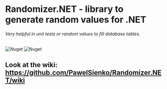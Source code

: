 # Randomizer.NET - library to generate random values for .NET  
###### Very helpful in unit tests or random values to fill database tables.
![Nuget](https://img.shields.io/nuget/v/Common.Core.Net.Framework?label=Common.Core) 
![Nuget](https://img.shields.io/nuget/v/Randomizer.NET?label=Randomizer)

## Look at the wiki: https://github.com/PawelSienko/Randomizer.NET/wiki
